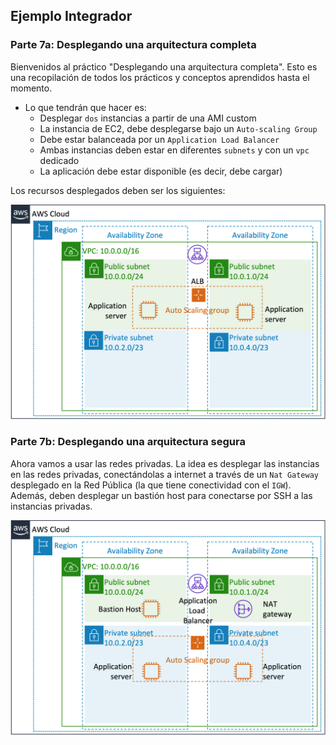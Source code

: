 ## Ejemplo Integrador

### Parte 7a: Desplegando una arquitectura completa

Bienvenidos al práctico "Desplegando una arquitectura completa". Esto es una recopilación de todos los prácticos y conceptos aprendidos hasta el momento.

* Lo que tendrán que hacer es:
  * Desplegar `dos` instancias a partir de una AMI custom
  * La instancia de EC2, debe desplegarse bajo un `Auto-scaling Group`
  * Debe estar balanceada por un `Application Load Balancer`
  * Ambas instancias deben estar en diferentes `subnets` y con un `vpc` dedicado
  * La aplicación debe estar disponible (es decir, debe cargar)
  
Los recursos desplegados deben ser los siguientes:

<p align = "center"></p>
<img src = "/Extras/Imagenes/laboratorioCloud_EC2/ec2/architecture02.png" alt="Arquitectura">

### Parte 7b: Desplegando una arquitectura segura

Ahora vamos a usar las redes privadas. La idea es desplegar las instancias en las redes privadas, conectándolas a internet a través de un `Nat Gateway` desplegado en la Red Pública (la que tiene conectividad con el `IGW`). Además, deben desplegar un bastión host para conectarse por SSH a las instancias privadas. 

<p align = "center"></p>
<img src ="/Extras/Imagenes/laboratorioCloud_EC2/ec2/architecture-complete.png" alt="Arquitectura">
